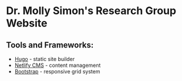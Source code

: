 # Dr. Molly Simon's Research Group Website
## Tools and Frameworks:
* [Hugo](https://gohugo.io/) - static site builder
* [Netlify CMS](https://www.netlifycms.org/) - content management
* [Bootstrap](https://getbootstrap.com/) - responsive grid system
